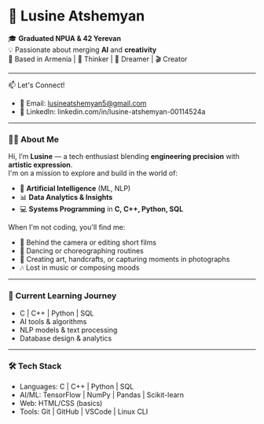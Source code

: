 # 🌟 Lusine Atshemyan

🎓 **Graduated NPUA & 42 Yerevan**  
💡 Passionate about merging **AI** and **creativity**  
📍 Based in Armenia | 🧠 Thinker | 💃 Dreamer | 🎬 Creator

---

📫 Let's Connect!

- 📧 Email: lusineatshemyan5@gmail.com
- 💼 LinkedIn: linkedin.com/in/lusine-atshemyan-00114524a

---

### 👩‍💻 About Me

Hi, I’m **Lusine** — a tech enthusiast blending **engineering precision** with **artistic expression**.  
I'm on a mission to explore and build in the world of:

- 🤖 **Artificial Intelligence** (ML, NLP)
- 📊 **Data Analytics & Insights**
- 💻 **Systems Programming** in **C, C++, Python, SQL**

When I'm not coding, you'll find me:
- 🎥 Behind the camera or editing short films
- 💃 Dancing or choreographing routines
- 🎨 Creating art, handcrafts, or capturing moments in photographs
- 🎶 Lost in music or composing moods

---

### 🚀 Current Learning Journey

- C | C++ | Python | SQL
- AI tools & algorithms
- NLP models & text processing
- Database design & analytics

---

### 🛠️ Tech Stack

- Languages:    C | C++ | Python | SQL
- AI/ML:        TensorFlow | NumPy | Pandas | Scikit-learn
- Web:          HTML/CSS (basics)
- Tools:        Git | GitHub | VSCode | Linux CLI


